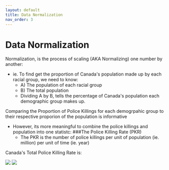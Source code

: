 ```yaml
---
layout: default
title: Data Normalization
nav_order: 3
---
```

# Data Normalization

Normalization, is the process of scaling (AKA Normalizing) one number by another:
* ie. To find get the proportion of Canada's population made up by each racial group, we need to know:
     * A) The population of each racial group
     * B) The total population
  * Dividing A by B, tells the percentage of Canada's population each demographic group makes up.

Comparing the Proportion of Police Killings for each demogrpahic group to their respective proporion of the population is informative
* However, its more meaningful to combine the police killings and population into one statistc: ###The Police Killing Rate (PKR)
  * The PKR is the number of police killings per unit of population (ie. million) per unit of time (ie. year)

Canada's Total Police Killing Rate is: 
<!-- \begin{align} -->
<img src="https://render.githubusercontent.com/render/math?math=e^{i \pi} = -1">
<img src="https://render.githubusercontent.com/render/math?math=PKR = (\frac{556 Police Killings}{35,151,728 ppl}) x (\frac{1,000,000 ppl}{19.5 yr})">
<!-- $$\ PKR = (\frac{556 Police Killings}{35,151,728 ppl}) x (\frac{1,000,000 ppl}{19.5 yr})$$ -->

<!-- $$\int_\Omega \nabla u \cdot \nabla v~dx = \int_\Omega fv~dx$$ -->
<!-- \ PKR & = (\frac{Total Police Killings}{Total Population}) x (\frac{1,000,000 ppl}{19.5 yr})$ \\ -->
<!-- \end{2align} -->

